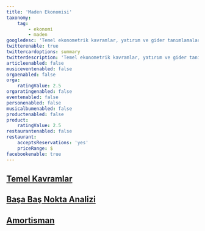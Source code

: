 ```yaml
---
title: 'Maden Ekonomisi'
taxonomy:
    tag:
        - ekonomi
        - maden
googledesc: 'Temel ekonometrik kavramlar, yatırım ve gider tanımlamaları, maliyet projeksyonları, amortisman hesapları ve uygulamaları, paranın zaman değeri, faiz hesapları, yatırım projelerinin ekonomiklilklerinin değerlendirilmesi, maden yatırımlarının ekonomikliğinin araştırılması ve yapılabilirlik etüdleri, madencilikte risk.'
twitterenable: true
twittercardoptions: summary
twitterdescription: 'Temel ekonometrik kavramlar, yatırım ve gider tanımlamaları, maliyet projeksyonları, amortisman hesapları ve uygulamaları, paranın zaman değeri, faiz hesapları, yatırım projelerinin ekonomiklilklerinin değerlendirilmesi, maden yatırımlarının ekonomikliğinin araştırılması ve yapılabilirlik etüdleri, madencilikte risk.'
articleenabled: false
musiceventenabled: false
orgaenabled: false
orga:
    ratingValue: 2.5
orgaratingenabled: false
eventenabled: false
personenabled: false
musicalbumenabled: false
productenabled: false
product:
    ratingValue: 2.5
restaurantenabled: false
restaurant:
    acceptsReservations: 'yes'
    priceRange: $
facebookenable: true
---
```


## [Temel Kavramlar](/mad/maden-ekonomisi/temel-kavramlar.html)
## [Başa Baş Nokta Analizi](/mad/maden-ekonomisi/basa-bas-noktasi-analizi.html)
## [Amortisman](/mad/maden-ekonomisi/amortisman.html)